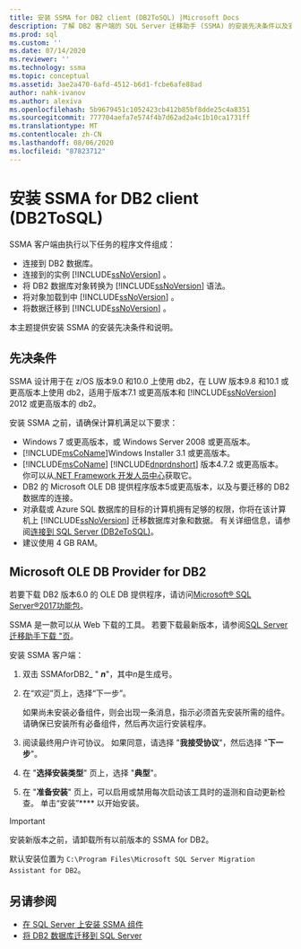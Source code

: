 ```yaml
---
title: 安装 SSMA for DB2 client (DB2ToSQL) |Microsoft Docs
description: 了解 DB2 客户端的 SQL Server 迁移助手 (SSMA) 的安装先决条件以及安装方法。
ms.prod: sql
ms.custom: ''
ms.date: 07/14/2020
ms.reviewer: ''
ms.technology: ssma
ms.topic: conceptual
ms.assetid: 3ae2a470-6afd-4512-b6d1-fcbe6afe88ad
author: nahk-ivanov
ms.author: alexiva
ms.openlocfilehash: 5b9679451c1052423cb412b85bf8dde25c4a8351
ms.sourcegitcommit: 777704aefa7e574f4b7d62ad2a4c1b10ca1731ff
ms.translationtype: MT
ms.contentlocale: zh-CN
ms.lasthandoff: 08/06/2020
ms.locfileid: "87823712"
---
```

# <a name="installing-ssma-for-db2-client-db2tosql"></a>安装 SSMA for DB2 client (DB2ToSQL) 

SSMA 客户端由执行以下任务的程序文件组成：

- 连接到 DB2 数据库。
- 连接到的实例 [!INCLUDE[ssNoVersion](../../includes/ssnoversion-md.md)] 。
- 将 DB2 数据库对象转换为 [!INCLUDE[ssNoVersion](../../includes/ssnoversion-md.md)] 语法。
- 将对象加载到中 [!INCLUDE[ssNoVersion](../../includes/ssnoversion-md.md)] 。
- 将数据迁移到 [!INCLUDE[ssNoVersion](../../includes/ssnoversion-md.md)] 。

本主题提供安装 SSMA 的安装先决条件和说明。

## <a name="prerequisites"></a>先决条件

SSMA 设计用于在 z/OS 版本9.0 和10.0 上使用 db2，在 LUW 版本9.8 和10.1 或更高版本上使用 db2，适用于版本7.1 或更高版本和 [!INCLUDE[ssNoVersion](../../includes/ssnoversion-md.md)] 2012 或更高版本的 db2。

安装 SSMA 之前，请确保计算机满足以下要求：

- Windows 7 或更高版本，或 Windows Server 2008 或更高版本。
- [!INCLUDE[msCoName](../../includes/msconame_md.md)]Windows Installer 3.1 或更高版本。
- [!INCLUDE[msCoName](../../includes/msconame_md.md)] [!INCLUDE[dnprdnshort](../../includes/dnprdnshort_md.md)] 版本4.7.2 或更高版本。 你可以从[.NET Framework 开发人员中心](https://go.microsoft.com/fwlink/?LinkId=48882)获取它。
- DB2 的 Microsoft OLE DB 提供程序版本5或更高版本，以及与要迁移的 DB2 数据库的连接。
- 对承载或 Azure SQL 数据库的目标的计算机拥有足够的权限，你将在该计算机上 [!INCLUDE[ssNoVersion](../../includes/ssnoversion-md.md)] 迁移数据库对象和数据。 有关详细信息，请参阅[连接到 SQL Server &#40;DB2eToSQL&#41;](../../ssma/db2/connecting-to-sql-server-db2etosql.md)。
- 建议使用 4 GB RAM。

## <a name="microsoft-ole-db-provider-for-db2"></a>Microsoft OLE DB Provider for DB2

若要下载 DB2 版本6.0 的 OLE DB 提供程序，请访问[Microsoft® SQL Server®2017功能包](https://www.microsoft.com/download/details.aspx?id=55992)。

SSMA 是一款可以从 Web 下载的工具。 若要下载最新版本，请参阅[SQL Server 迁移助手下载 "页](https://aka.ms/ssmafordb2)。

安装 SSMA 客户端：

1. 双击 SSMAforDB2_ " ***n***"，其中*n*是生成号。
2. 在“欢迎”页上，选择“下一步”。

   如果尚未安装必备组件，则会出现一条消息，指示必须首先安装所需的组件。 请确保已安装所有必备组件，然后再次运行安装程序。

3. 阅读最终用户许可协议。 如果同意，请选择 "**我接受协议**"，然后选择 "**下一步**"。
4. 在 "**选择安装类型**" 页上，选择 "**典型**"。
5. 在 "**准备安装**" 页上，可以启用或禁用每次启动该工具时的遥测和自动更新检查。 单击“安装”**** 以开始安装。

> [!IMPORTANT]
> 安装新版本之前，请卸载所有以前版本的 SSMA for DB2。

默认安装位置为 `C:\Program Files\Microsoft SQL Server Migration Assistant for DB2`。

## <a name="see-also"></a>另请参阅

- [在 SQL Server 上安装 SSMA 组件](../../ssma/db2/installing-ssma-components-on-sql-server-db2tosql.md)
- [将 DB2 数据库迁移到 SQL Server](../../ssma/db2/migrating-db2-databases-to-sql-server-db2tosql.md)
